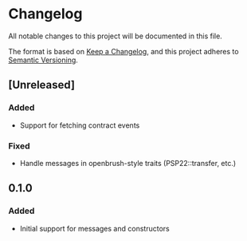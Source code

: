 # Changelog

All notable changes to this project will be documented in this file.

The format is based on [Keep a Changelog](https://keepachangelog.com/en/1.0.0/),
and this project adheres to [Semantic Versioning](https://semver.org/spec/v2.0.0.html).

## [Unreleased]

### Added

- Support for fetching contract events

### Fixed

- Handle messages in openbrush-style traits (PSP22::transfer, etc.)

## 0.1.0

### Added

- Initial support for messages and constructors
